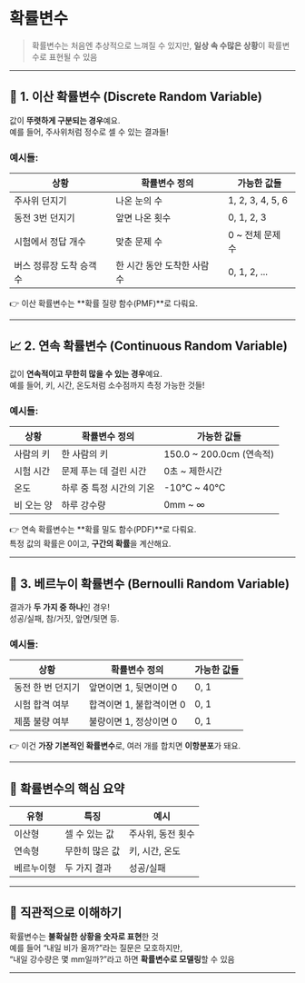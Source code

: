 # 확률변수
> 확률변수는 처음엔 추상적으로 느껴질 수 있지만, **일상 속 수많은 상황**이 확률변수로 표현될 수 있음  

---

## 🎲 1. 이산 확률변수 (Discrete Random Variable)

값이 **뚜렷하게 구분되는 경우**예요.  
예를 들어, 주사위처럼 정수로 셀 수 있는 결과들!

### 예시들:

| 상황 | 확률변수 정의 | 가능한 값들 |
|------|----------------|--------------|
| 주사위 던지기 | 나온 눈의 수 | 1, 2, 3, 4, 5, 6 |
| 동전 3번 던지기 | 앞면 나온 횟수 | 0, 1, 2, 3 |
| 시험에서 정답 개수 | 맞춘 문제 수 | 0 ~ 전체 문제 수 |
| 버스 정류장 도착 승객 수 | 한 시간 동안 도착한 사람 수 | 0, 1, 2, ... |

👉 이산 확률변수는 **확률 질량 함수(PMF)**로 다뤄요.

---

## 📈 2. 연속 확률변수 (Continuous Random Variable)

값이 **연속적이고 무한히 많을 수 있는 경우**예요.  
예를 들어, 키, 시간, 온도처럼 소수점까지 측정 가능한 것들!

### 예시들:

| 상황 | 확률변수 정의 | 가능한 값들 |
|------|----------------|--------------|
| 사람의 키 | 한 사람의 키 | 150.0 ~ 200.0cm (연속적) |
| 시험 시간 | 문제 푸는 데 걸린 시간 | 0초 ~ 제한시간 |
| 온도 | 하루 중 특정 시간의 기온 | -10℃ ~ 40℃ |
| 비 오는 양 | 하루 강수량 | 0mm ~ ∞ |

👉 연속 확률변수는 **확률 밀도 함수(PDF)**로 다뤄요.  
특정 값의 확률은 0이고, **구간의 확률**을 계산해요.

---

## 🎯 3. 베르누이 확률변수 (Bernoulli Random Variable)

결과가 **두 가지 중 하나**인 경우!  
성공/실패, 참/거짓, 앞면/뒷면 등.

### 예시들:

| 상황 | 확률변수 정의 | 가능한 값들 |
|------|----------------|--------------|
| 동전 한 번 던지기 | 앞면이면 1, 뒷면이면 0 | 0, 1 |
| 시험 합격 여부 | 합격이면 1, 불합격이면 0 | 0, 1 |
| 제품 불량 여부 | 불량이면 1, 정상이면 0 | 0, 1 |

👉 이건 **가장 기본적인 확률변수**로, 여러 개를 합치면 **이항분포**가 돼요.

---

## 🧠 확률변수의 핵심 요약

| 유형 | 특징 | 예시 |
|------|------|------|
| 이산형 | 셀 수 있는 값 | 주사위, 동전 횟수 |
| 연속형 | 무한히 많은 값 | 키, 시간, 온도 |
| 베르누이형 | 두 가지 결과 | 성공/실패 |

---

## 💬 직관적으로 이해하기

확률변수는 **불확실한 상황을 숫자로 표현**한 것  
예를 들어 “내일 비가 올까?”라는 질문은 모호하지만,  
“내일 강수량은 몇 mm일까?”라고 하면 **확률변수로 모델링**할 수 있음  

---
